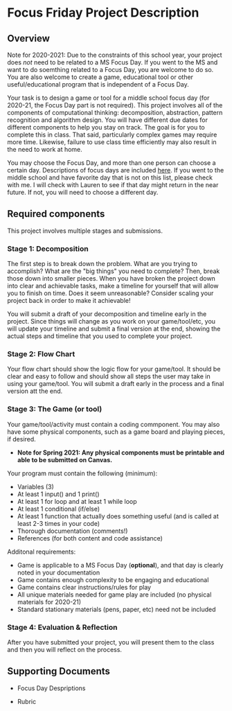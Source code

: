 # Focus Friday Project Description

## Overview

Note for 2020-2021:
Due to the constraints of this school year, your project does *not* need to be related to a MS Focus Day. If you went to the MS and want to do soemthing related to a Focus Day, you are welcome to do so. You are also welcome to create a game, educational tool or other useful/educational program that is independent of a Focus Day.

Your task is to design a game or tool for a middle school focus day (for 2020-21, the Focus Day part is not required). This project involves all of the components of computational thinking: decomposition, abstraction, pattern recognition and algorithm design. You will have different due dates for different components to help you stay on track. The goal is for you to complete this in class. That said, particularly complex games may require more time. Likewise, failure to use class time efficiently may also result in the need to work at home. 

You may choose the Focus Day, and more than one person can choose a certain day. Descriptions of focus days are included [here](https://github.com/maleich/Focus-Day-project-template/blob/master/2018_19%20Focus%20Days.docx). If you went to the middle school and have favorite day that is not on this list, please check with me. I will check with Lauren to see if that day might return in the near future. If not, you will need to choose a different day. 


## Required components

This project involves multiple stages and submissions. 

### Stage 1: Decomposition

The first step is to break down the problem. What are you trying to accomplish? What are the "big things" you need to complete? Then, break those down into smaller pieces. When you have broken the project down into clear and achievable tasks, make a timeline for yourself that will allow you to finish on time. Does it seem unreasonable? Consider scaling your project back in order to make it achievable!

You will submit a draft of your decomposition and timeline early in the project. Since things will change as you work on your game/tool/etc, you will update your timeline and submit a final version at the end, showing the actual steps and timeline that you used to complete your project.

### Stage 2: Flow Chart

Your flow chart should show the logic flow for your game/tool. It should be clear and easy to follow and should show all steps the user may take in using your game/tool. You will submit a draft early in the process and a final version att the end.

### Stage 3: The Game (or tool)

Your game/tool/activity must contain a coding commponent. You may also have some physical components, such as a game board and playing pieces, if desired. 
* **Note for Spring 2021: Any physical components must be printable and able to be submitted on Canvas.**

Your program must contain the following (minimum):
* Variables (3)
* At least 1 input() and 1 print()
* At least 1 for loop and at least 1 while loop
* At least 1 conditional (if/else)
* At least 1 function that actually does something useful (and is called at least 2-3 times in your code)
* Thorough documentation (comments!)
* References (for both content and code assistance)

Additonal requirements: 
* Game is applicable to a MS Focus Day (**optional**), and that day is clearly noted in your documentation
* Game contains enough complexity to be engaging and educational
* Game contains clear instructions/rules for play
* All unique materials needed for game play are included (no physical materials for 2020-21)
* Standard stationary materials (pens, paper, etc) need not be included

### Stage 4: Evaluation & Reflection

After you have submitted your project, you will present them to the class and then you will reflect on the process. 


## Supporting Documents
* Focus Day Despriptions

* Rubric




